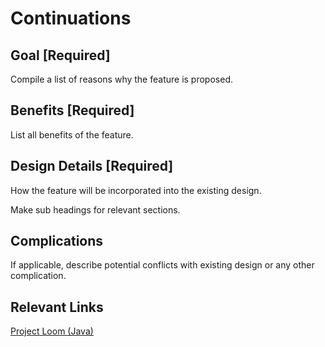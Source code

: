 # Continuations

## Goal [Required]
Compile a list of reasons why the feature is proposed.

## Benefits [Required]
List all benefits of the feature.

## Design Details [Required]
How the feature will be incorporated into the existing design.

Make sub headings for relevant sections.

## Complications
If applicable, describe potential conflicts with existing design or any other complication.

## Relevant Links
[Project Loom (Java)](https://wiki.openjdk.java.net/display/loom)